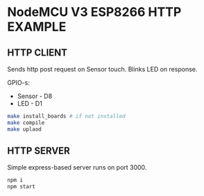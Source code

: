 # NodeMCU V3 ESP8266 HTTP EXAMPLE


## HTTP CLIENT

Sends http post request on Sensor touch. Blinks LED on response.

GPIO-s:
- Sensor - D8
- LED - D1

```sh
make install_boards # if not installed
make compile
make uplaod
```

## HTTP SERVER

Simple express-based server runs on port 3000.

```sh
npm i
npm start
```

